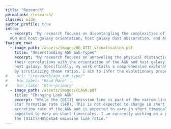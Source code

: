 ```yaml
---
title: "Research"
permalink: /research/
classes: wide
author_profile: true
intro:
  - excerpt: 'My research focuses on disentangling the complexities of Active Galactic Nuclei (AGN) and exploring the effects of 
  AGN and host galaxy orientation, host galaxy dust obscuration, and AGN accretion rate on inferred AGN sub-types.'
feature_row:
  - image_path: /assets/images/Hb_OIII_visualisation.pdf
    title: "Unserstanding AGN Sub-Types"
    excerpt: "My research focuses on unraveling the physical distinctions among AGN sub-types and examining 
    their correlations with the orientation of the AGN and host galaxy, the accretion rate of the AGN, and the dust obscuration of the 
    host galaxy. Specifically, my work entails a comprehensive exploration of variations in the H$\beta$ and [OIII] emission line ratios.
    By scrutinizing these ratios, I aim to infer the evolutionary properties of AGN."
#    url: "/research/agn_sub_type/"
#    btn_label: "Read More"
#    btn_class: "btn--primary"
  - image_path: /assets/images/CLAGN.pdf
    title: "Changing Look AGN"
    excerpt: "While the [OIII] emission line is part of the narrow-line region (NLR) of the AGN, it is also a tracer of the host galaxy
    star formation rate (SFR). This is not expected to change in short timescales. In contrast, the broad H$\beta$ emission line is a tracer of the
    accretion rate of the AGN and is expected to vary in short timescales. Therefore, the ratio of the [OIII] and H$\beta$ emission lines is
    expected to vary on short timescales. I am currently working on a project to identify and characterize Changing Look AGN (CLAGN) using
    the [OIII]/H$\beta$ emission line ratio."
---
```


